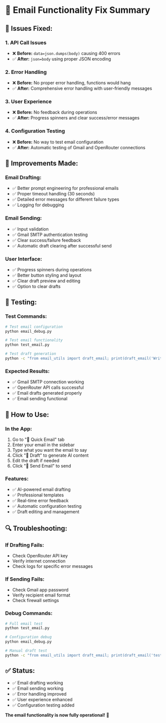 # 📧 Email Functionality Fix Summary

## 🐛 **Issues Fixed:**

### 1. **API Call Issues**
- ❌ **Before:** `data=json.dumps(body)` causing 400 errors
- ✅ **After:** `json=body` using proper JSON encoding

### 2. **Error Handling**
- ❌ **Before:** No proper error handling, functions would hang
- ✅ **After:** Comprehensive error handling with user-friendly messages

### 3. **User Experience**
- ❌ **Before:** No feedback during operations
- ✅ **After:** Progress spinners and clear success/error messages

### 4. **Configuration Testing**
- ❌ **Before:** No way to test email configuration
- ✅ **After:** Automatic testing of Gmail and OpenRouter connections

## 🔧 **Improvements Made:**

### **Email Drafting:**
- ✅ Better prompt engineering for professional emails
- ✅ Proper timeout handling (30 seconds)
- ✅ Detailed error messages for different failure types
- ✅ Logging for debugging

### **Email Sending:**
- ✅ Input validation
- ✅ Gmail SMTP authentication testing
- ✅ Clear success/failure feedback
- ✅ Automatic draft clearing after successful send

### **User Interface:**
- ✅ Progress spinners during operations
- ✅ Better button styling and layout
- ✅ Clear draft preview and editing
- ✅ Option to clear drafts

## 🧪 **Testing:**

### **Test Commands:**
```bash
# Test email configuration
python email_debug.py

# Test email functionality
python test_email.py

# Test draft generation
python -c "from email_utils import draft_email; print(draft_email('Write a reminder about overdue invoice'))"
```

### **Expected Results:**
- ✅ Gmail SMTP connection working
- ✅ OpenRouter API calls successful
- ✅ Email drafts generated properly
- ✅ Email sending functional

## 🚀 **How to Use:**

### **In the App:**
1. Go to "📧 Quick Email" tab
2. Enter your email in the sidebar
3. Type what you want the email to say
4. Click "💬 Draft" to generate AI content
5. Edit the draft if needed
6. Click "🚀 Send Email" to send

### **Features:**
- ✅ AI-powered email drafting
- ✅ Professional templates
- ✅ Real-time error feedback
- ✅ Automatic configuration testing
- ✅ Draft editing and management

## 🔍 **Troubleshooting:**

### **If Drafting Fails:**
- Check OpenRouter API key
- Verify internet connection
- Check logs for specific error messages

### **If Sending Fails:**
- Check Gmail app password
- Verify recipient email format
- Check firewall settings

### **Debug Commands:**
```bash
# Full email test
python test_email.py

# Configuration debug
python email_debug.py

# Manual draft test
python -c "from email_utils import draft_email; print(draft_email('test'))"
```

## ✅ **Status:**
- ✅ Email drafting working
- ✅ Email sending working
- ✅ Error handling improved
- ✅ User experience enhanced
- ✅ Configuration testing added

**The email functionality is now fully operational!** 🎉
